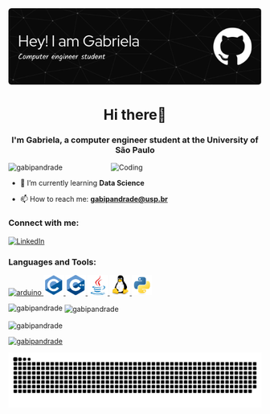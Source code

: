 <div align="center">
  <img src="./github-header-image.png" alt="MasterHead">
</div>


<h1 align="center">Hi there👋</h1>
<h3 align="center">I'm Gabriela, a computer engineer student at the University of São Paulo</h3>
<img align="right" alt="Coding" width="300" src="https://user-images.githubusercontent.com/74038190/216644487-64767dbf-3ffd-4a5a-bb44-88f07ea5a31c.gif">

<p align="left"> 
  <img src="https://komarev.com/ghpvc/?username=gabipandrade&label=Profile%20views&color=blueviolet&style=flat" alt="gabipandrade" />
</p>

- 🌱 I’m currently learning **Data Science**

- 📫 How to reach me: **gabipandrade@usp.br**

<h3 align="left">Connect with me:</h3>
<p align="left">
  <a href="https://linkedin.com/in/gabrielapassosdeandrade" target="_blank">
    <img align="center" src="https://raw.githubusercontent.com/rahuldkjain/github-profile-readme-generator/master/src/images/icons/Social/linked-in-alt.svg" alt="LinkedIn" height="30" width="40" />
  </a>
</p>

<h3 align="left">Languages and Tools:</h3>
<p align="left"> <a href="https://www.arduino.cc/" target="_blank" rel="noreferrer"> <img src="https://cdn.worldvectorlogo.com/logos/arduino-1.svg" alt="arduino" width="40" height="40"/> </a> <a href="https://www.cprogramming.com/" target="_blank" rel="noreferrer"> <img src="https://raw.githubusercontent.com/devicons/devicon/master/icons/c/c-original.svg" alt="c" width="40" height="40"/> </a> <a href="https://www.w3schools.com/cpp/" target="_blank" rel="noreferrer"> <img src="https://raw.githubusercontent.com/devicons/devicon/master/icons/cplusplus/cplusplus-original.svg" alt="cplusplus" width="40" height="40"/> </a> <a href="https://www.java.com" target="_blank" rel="noreferrer"> <img src="https://raw.githubusercontent.com/devicons/devicon/master/icons/java/java-original.svg" alt="java" width="40" height="40"/> </a> <a href="https://www.linux.org/" target="_blank" rel="noreferrer"> <img src="https://raw.githubusercontent.com/devicons/devicon/master/icons/linux/linux-original.svg" alt="linux" width="40" height="40"/> </a> <a href="https://www.python.org" target="_blank" rel="noreferrer"> <img src="https://raw.githubusercontent.com/devicons/devicon/master/icons/python/python-original.svg" alt="python" width="40" height="40"/> </a> </p>

<p><img align="left" src="https://github-readme-stats.vercel.app/api/top-langs/?username=gabipandrade&show_icons=true&locale=en&layout=compact&theme=darkhub" alt="gabipandrade" /></p>

<p>&nbsp;<img align="center" src="https://github-readme-stats.vercel.app/api?username=gabipandrade&show_icons=true&locale=en&theme=darkhub" alt="gabipandrade" /></p>

<p><img align="center" src="https://github-readme-streak-stats.herokuapp.com/?user=gabipandrade&theme=darkhub" alt="gabipandrade" /></p>

<p align="left">
  <a href="https://github.com/ryo-ma/github-profile-trophy">
    <img src="https://github-profile-trophy.vercel.app/?username=gabipandrade&theme=darkhub" alt="gabipandrade" />
  </a>
</p>

<picture>
  <source media="(prefers-color-scheme: dark)" srcset="https://raw.githubusercontent.com/gabipandrade/gabipandrade/output/github-contribution-grid-snake-dark.svg">
  <source media="(prefers-color-scheme: light)" srcset="https://raw.githubusercontent.com/gabipandrade/gabipandrade/output/github-contribution-grid-snake.svg">
  <img alt="github contribution grid snake animation" src="https://raw.githubusercontent.com/gabipandrade/gabipandrade/output/github-contribution-grid-snake-dark.svg">
</picture>


